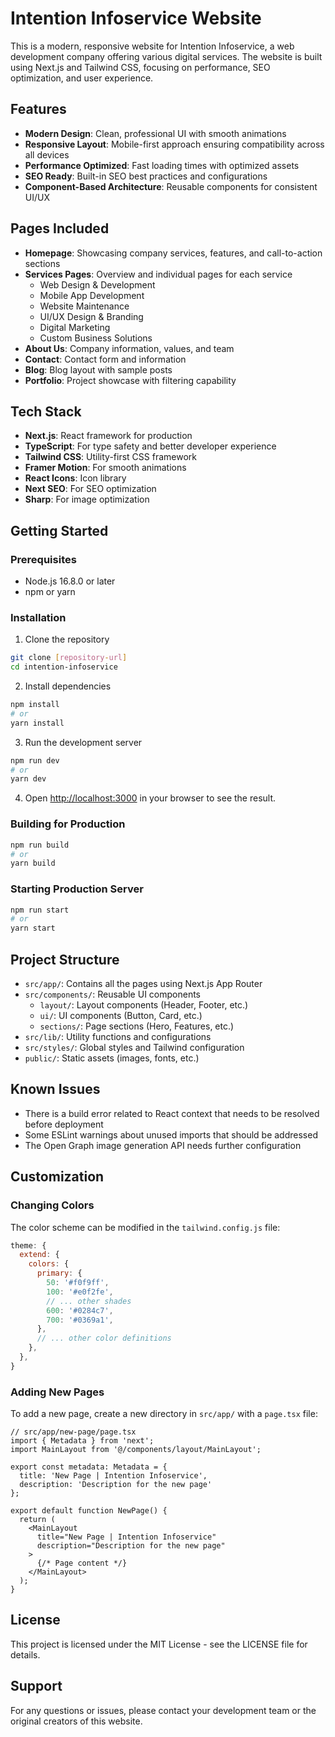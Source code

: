 # Intention Infoservice Website

This is a modern, responsive website for Intention Infoservice, a web development company offering various digital services. The website is built using Next.js and Tailwind CSS, focusing on performance, SEO optimization, and user experience.

## Features

- **Modern Design**: Clean, professional UI with smooth animations
- **Responsive Layout**: Mobile-first approach ensuring compatibility across all devices
- **Performance Optimized**: Fast loading times with optimized assets
- **SEO Ready**: Built-in SEO best practices and configurations
- **Component-Based Architecture**: Reusable components for consistent UI/UX

## Pages Included

- **Homepage**: Showcasing company services, features, and call-to-action sections
- **Services Pages**: Overview and individual pages for each service
  - Web Design & Development
  - Mobile App Development
  - Website Maintenance
  - UI/UX Design & Branding
  - Digital Marketing
  - Custom Business Solutions
- **About Us**: Company information, values, and team
- **Contact**: Contact form and information
- **Blog**: Blog layout with sample posts
- **Portfolio**: Project showcase with filtering capability

## Tech Stack

- **Next.js**: React framework for production
- **TypeScript**: For type safety and better developer experience
- **Tailwind CSS**: Utility-first CSS framework
- **Framer Motion**: For smooth animations
- **React Icons**: Icon library
- **Next SEO**: For SEO optimization
- **Sharp**: For image optimization

## Getting Started

### Prerequisites

- Node.js 16.8.0 or later
- npm or yarn

### Installation

1. Clone the repository
```bash
git clone [repository-url]
cd intention-infoservice
```

2. Install dependencies
```bash
npm install
# or
yarn install
```

3. Run the development server
```bash
npm run dev
# or
yarn dev
```

4. Open [http://localhost:3000](http://localhost:3000) in your browser to see the result.

### Building for Production

```bash
npm run build
# or
yarn build
```

### Starting Production Server

```bash
npm run start
# or
yarn start
```

## Project Structure

- `src/app/`: Contains all the pages using Next.js App Router
- `src/components/`: Reusable UI components
  - `layout/`: Layout components (Header, Footer, etc.)
  - `ui/`: UI components (Button, Card, etc.)
  - `sections/`: Page sections (Hero, Features, etc.)
- `src/lib/`: Utility functions and configurations
- `src/styles/`: Global styles and Tailwind configuration
- `public/`: Static assets (images, fonts, etc.)

## Known Issues

- There is a build error related to React context that needs to be resolved before deployment
- Some ESLint warnings about unused imports that should be addressed
- The Open Graph image generation API needs further configuration

## Customization

### Changing Colors

The color scheme can be modified in the `tailwind.config.js` file:

```js
theme: {
  extend: {
    colors: {
      primary: {
        50: '#f0f9ff',
        100: '#e0f2fe',
        // ... other shades
        600: '#0284c7',
        700: '#0369a1',
      },
      // ... other color definitions
    },
  },
}
```

### Adding New Pages

To add a new page, create a new directory in `src/app/` with a `page.tsx` file:

```tsx
// src/app/new-page/page.tsx
import { Metadata } from 'next';
import MainLayout from '@/components/layout/MainLayout';

export const metadata: Metadata = {
  title: 'New Page | Intention Infoservice',
  description: 'Description for the new page'
};

export default function NewPage() {
  return (
    <MainLayout
      title="New Page | Intention Infoservice"
      description="Description for the new page"
    >
      {/* Page content */}
    </MainLayout>
  );
}
```

## License

This project is licensed under the MIT License - see the LICENSE file for details.

## Support

For any questions or issues, please contact your development team or the original creators of this website.
